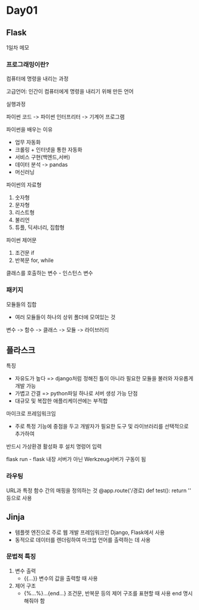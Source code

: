 # Day01
## Flask 
1일차 메모 

### 프로그래밍이란?
컴퓨터에 명령을 내리는 과정

고급언어: 인간이 컴퓨터에게 명령을 내리기 위해 만든 언어<br>

실행과정 

파이썬 코드 -> 파이썬 인터프리터 -> 기계어 프로그램 

파이썬을 배우는 이유 
- 업무 자동화
- 크롤링 + 인터넷을 통한 자동화
- 서비스 구현(백엔드,서버)
- 데이터 분석 -> pandas
- 머신러닝

파이썬의 자료형 
1. 숫자형
2. 문자형
3. 리스트형
4. 불리언
5. 튜플, 딕셔너리, 집합형

파이썬 제어문 
1. 조건문 if
2. 반복문 for, while

클래스를 호출하는 변수 - 인스턴스 변수

### 패키지
모듈들의 집합
- 여러 모듈들이 하나의 상위 폴더에 모여있는 것

변수 -> 함수 -> 클래스 -> 모듈 -> 라이브러리

## 플라스크 
특징 
- 자유도가 높다 => django처럼 정해진 틀이 아니라 필요한 모듈을 불러와 자유롭게 개발 가능
- 가볍고 간결 => python파일 하나로 서버 생성 가능
단점
- 대규모 및 복잡한 애플리케이션에는 부적합

마이크로 프레임워크임
- 주로 특정 기능에 중점을 두고 개발자가 필요한 도구 및 라이브러리를 선택적으로 추가하여 

반드시 가상환경 활성화 후 설치 명렁어 입력

flask run - flask 내장 서버가 아닌 Werkzeug서버가 구동이 됨

### 라우팅
URL과 특정 함수 간의 매핑을 정의하는 것 
@app.route('/경로)
def test():
    return '' 
등으로 사용 

## Jinja 
- 템플렛 엔진으로 주로 웹 개발 프레임워크인 Django, Flask에서 사용
- 동적으로 데이터를 렌더링하여 마크업 언어를 출력하는 데 사용
### 문법적 특징
1. 변수 출력
   - {{...}} 변수의 값을 출력할 때 사용
2. 제어 구조
   - {%...%}...{end...} 조건문, 반복문 등의 제어 구조를 표현할 때 사용 end 명시 해줘야 함   